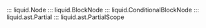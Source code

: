 ::: liquid.Node
::: liquid.BlockNode
::: liquid.ConditionalBlockNode
::: liquid.ast.Partial
::: liquid.ast.PartialScope
